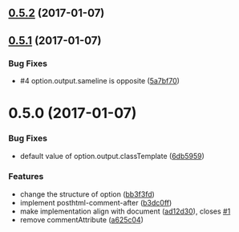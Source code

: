 <a name="0.5.2"></a>
## [0.5.2](https://github.com/ynakajima/posthtml-comment-after/compare/v0.5.1...v0.5.2) (2017-01-07)



<a name="0.5.1"></a>
## [0.5.1](https://github.com/ynakajima/posthtml-comment-after/compare/v0.5.0...v0.5.1) (2017-01-07)


### Bug Fixes

* #4 option.output.sameline is opposite ([5a7bf70](https://github.com/ynakajima/posthtml-comment-after/commit/5a7bf70))



<a name="0.5.0"></a>
# 0.5.0 (2017-01-07)


### Bug Fixes

* default value of option.output.classTemplate ([6db5959](https://github.com/ynakajima/posthtml-comment-after/commit/6db5959))


### Features

* change the structure of option ([bb3f3fd](https://github.com/ynakajima/posthtml-comment-after/commit/bb3f3fd))
* implement posthtml-comment-after ([b3dc0ff](https://github.com/ynakajima/posthtml-comment-after/commit/b3dc0ff))
* make implementation align with document ([ad12d30](https://github.com/ynakajima/posthtml-comment-after/commit/ad12d30)), closes [#1](https://github.com/ynakajima/posthtml-comment-after/issues/1)
* remove commentAttribute ([a625c04](https://github.com/ynakajima/posthtml-comment-after/commit/a625c04))




